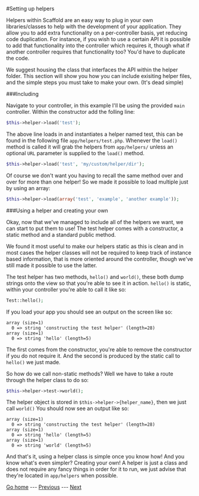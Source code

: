 #Setting up helpers

Helpers within Scaffold are an easy way to plug in your own libraries/classes to help with the development of your application. They allow you to add extra functionality on a per-controller basis, yet reducing code duplication. For instance, if you wish to use a certain API it is possible to add that functionality into the controller which requires it, though what if another controller requires that functionality too? You'd have to duplicate the code. 

We suggest housing the class that interfaces the API within the helper folder. This section will show you how you can include exisiting helper files, and the simple steps you must take to make your own. (It's dead simple)

###Including

Navigate to your controller, in this example I'll be using the provided ```main``` controller. Within the constructor add the folling line:

```php
$this->helper->load('test');
```

The above line loads in and instantiates a helper named test, this can be found in the following file ```app/helpers/test.php```. Whenever the ```load()``` method is called it will grab the helpers from ```app/helpers/``` unless an optional ```URL``` parameter is supplied to the ```load()``` method.

```php
$this->helper->load('test', 'my/custom/helper/dir');
```

Of course we don't want you having to recall the same method over and over for more than one helper! So we made it possible to load multiple just by using an array:

```php
$this->helper->load(array('test', 'example', 'another example'));
```

###Using a helper and creating your own

Okay, now that we've managed to include all of the helpers we want, we can start to put them to use! The test helper comes with a constructor, a static method and a standard public method.

We found it most useful to make our helpers static as this is clean and in most cases the helper classes will not be required to keep track of instance based information, that is more oriented around the controller, though we've still made it possible to use the latter.

The test helper has two methods, ```hello()``` and ```world()```, these both dump strings onto the view so that you're able to see it in action. ```hello()``` is static, within your controller you're able to call it like so:

```php
Test::hello();
```

If you load your app you should see an output on the screen like so:

```
array (size=1)
  0 => string 'constructing the test helper' (length=28)
array (size=1)
  0 => string 'hello' (length=5)
```

The first comes from the constructor, you're able to remove the constructor if you do not require it. And the second is produced by the static call to ```hello()``` we just made.

So how do we call non-static methods? Well we have to take a route through the helper class to do so:

```php
$this->helper->test->world();
```

The helper object is stored in ```$this->helper->{helper_name}```, then we just call ```world()``` You should now see an output like so:

```
array (size=1)
  0 => string 'constructing the test helper' (length=28)
array (size=1)
  0 => string 'hello' (length=5)
array (size=1)
  0 => string 'world' (length=5)
```

And that's it, using a helper class is simple once you know how! And you know what's even simpler? Creating your own! A helper is just a class and does not require any fancy things in order for it to run, we just advise that they're located in ```app/helpers``` when possible.

[Go home](../README.md) ---
[Previous](setting-up-a-view.md) ---
[Next](setting-up-a-model.md)